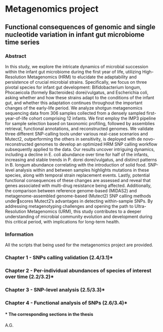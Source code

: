 # Metagenomics project
## Functional consequences of genomic and single nucleotide variation in infant gut microbiome time series 

### Abstract 

In this study, we explore the intricate dynamics of microbial succession within the infant gut microbiome during the first year
of life, utilizing High-Resolution Metagenomics (HRM) to elucidate the adaptability and persistence of crucial microbial strains.
Specifically, we focus on three pivotal species for infant gut development: Bifidobacterium longum, Phocaeicola (formely Bacteroides)
dorei/vulgatus, and Escherichia coli, asking whether and how these
strains adapt to the conditions of the infant gut, and whether this
adaptation continues throughout the important changes of the
early-life period. We analyze shotgun metagenomics sequencing
data from 306 samples collected from a densely sampled first-year-of-life cohort comprising 12 infants. We first employ the IMP3
pipeline for sample selection based on taxonomic profiling, followed
by assemblies retrieval, functional annotations, and reconstructed
genomes. We validate three different SNP-calling tools under various real-case scenarios and Mutect2, outperforming the others
in sensitivity, is deployed with de novo-reconstructed genomes
to develop an optimized HRM SNP calling workflow subsequently
applied to the data. Our results uncover intriguing dynamics, including a decline in E. coli abundance over time for half of the infants,
increasing and stable trends in P. dorei dorei/vulgatus, and distinct
patterns in B. longum abundance correlating with the introduction of solid food. SNP-level analysis within and between samples
highlights mutations in these species, along with temporal strain
replacement events. Lastly, potential functional consequences of
these changes are assessed and reveal that genes associated with
multi-drug resistance being affected. Additionally, the comparison between reference genome-based (MIDAS2) and metagenome-assembled genome-based (Mutect2) SNP calling methods underscores Mutect2’s advantages in detecting within-sample SNPs. By
addressing metagenotyping challenges and opening the path to
Ultra-Resolution Metagenomics (URM), this study contributes to a
deeper understanding of microbial community evolution and development during this critical period, with implications for long-term
health.

### Information
All the scripts that being used for the metagenomics project are provided.

### Chapter 1 - SNPs calling validation (2.4/3.1)*

### Chapter 2 - Per-individual abundances of species of interest over time (2.2/3.2)*

### Chapter 3 - SNP-level analysis (2.5/3.3)*
 
### Chapter 4 - Functional analysis of SNPs (2.6/3.4)*

#### * The corresponding sections in the thesis
A.G.

